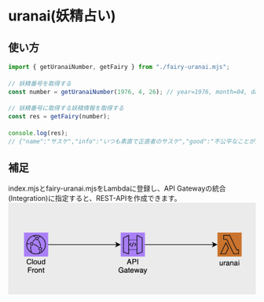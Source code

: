 # uranai(妖精占い)

## 使い方

```javascript
import { getUranaiNumber, getFairy } from "./fairy-uranai.mjs";

// 妖精番号を取得する
const number = getUranaiNumber(1976, 4, 26); // year=1976, month=04, day=26

// 妖精番号に取得する妖精情報を取得する
const res = getFairy(number);

console.log(res);
// {"name":"サスケ","info":"いつも素直で正直者のサスケ","good":"不公平なことが大嫌い！ときには自分を犠牲にしてまでみんなと仲良くしようとするよ。純粋な性格が人を惹き付けるので、いろんな人に好かれたり面倒をみてもらえるオトクなタイプかも。夢に向かっていつもやる気満々。苦労が多くても決してあきらめないんだ。もちろん結果もちゃんとついてくるよ。","bad":"ピュアな性格なので、とにかく傷つきやすいんだ。緊張するとまわりが見えなくなって一人で突っ走っちゃうという緊張癖の持ち主。また夢を持ちすぎてしまうので、やりたいことが多すぎて迷ったり、途中で投げ出したりして、熱しやすく冷めやすい性格なんて友達から言われないようにね。","job":"警察官になって、今日も正義を守るために悪と戦っているはず。緊張癖を克服すれば、大勢の乗客の命をあずかるパイロットにも向いていそう。"}
```

## 補足
index.mjsとfairy-uranai.mjsをLambdaに登録し、API Gatewayの統合(Integration)に指定すると、REST-APIを作成できます。
<img src="images/lambda.png">